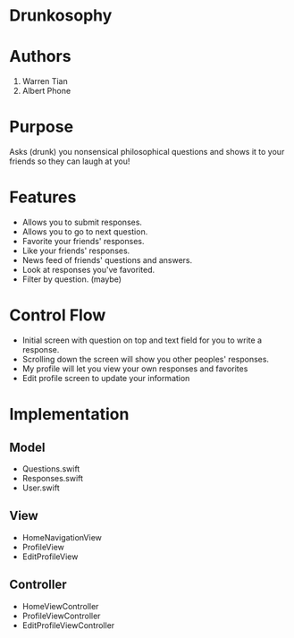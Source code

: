 # Drunkosophy

# Authors

1. Warren Tian
2. Albert Phone

# Purpose

Asks (drunk) you nonsensical philosophical questions and shows it to your friends so they can laugh at you!

# Features

* Allows you to submit responses.
* Allows you to go to next question.
* Favorite your friends' responses.
* Like your friends' responses.
* News feed of friends' questions and answers.
* Look at responses you've favorited.
* Filter by question. (maybe)

# Control Flow

* Initial screen with question on top and text field for you to write a response.
* Scrolling down the screen will show you other peoples' responses.
* My profile will let you view your own responses and favorites
* Edit profile screen to update your information

# Implementation

## Model
* Questions.swift
* Responses.swift
* User.swift

## View
* HomeNavigationView
* ProfileView
* EditProfileView

## Controller
* HomeViewController
* ProfileViewController
* EditProfileViewController